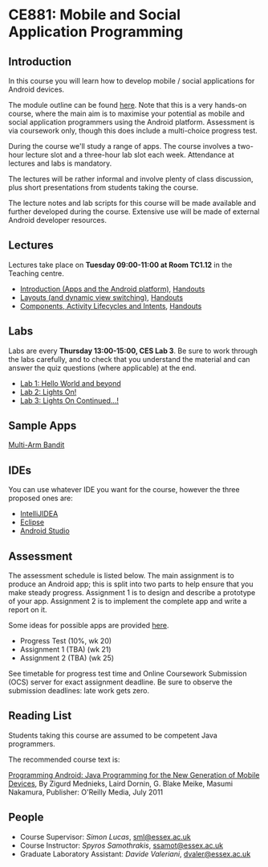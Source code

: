 # CE881: Mobile and Social Application Programming

## Introduction
In this course you will learn how to develop mobile / social applications for Android devices.

The module outline can be found [here](http://www.essex.ac.uk/modules/default.aspx?coursecode=CE881&level=7&period=SP).  Note that this is a very hands-on course, where the main aim is to maximise your potential as mobile and social application programmers using the Android platform.  Assessment is via coursework only, though this does include a multi-choice progress test.

During the course we'll study a range of apps.  The course involves a two-hour lecture slot and a three-hour lab slot each week.  Attendance at lectures and labs is mandatory.

The lectures will be rather informal and involve plenty of class discussion, plus short presentations from students taking the course.

The lecture notes and lab scripts for this course will be made available and further developed during the course.  Extensive use will be made of external Android developer resources.

## Lectures
Lectures take place on **Tuesday 09:00-11:00 at Room TC1.12** in the Teaching centre. 

* [Introduction (Apps and the Android platform)](./slides/01-Introduction-slides.pdf), [Handouts](./slides/01-Introduction-handouts.pdf)
* [Layouts (and dynamic view switching)](./slides/02-Layout-slides.pdf), [Handouts](./slides/02-Layout-handouts.pdf)
* [Components, Activity Lifecycles and Intents](./slides/03-Lifecycles-slides.pdf), [Handouts](./slides/03-Lifecycles-handouts.pdf)

## Labs
Labs are every **Thursday 13:00-15:00, CES Lab 3**. Be sure to work through the labs carefully, and to check that you understand the material and can answer the quiz questions (where applicable) at the end.

* [Lab 1: Hello World and beyond](./labs/lab1/01-labs.html)
* [Lab 2: Lights On!](./labs/lab2/02-labs.html)
* [Lab 3: Lights On Continued...!](./labs/lab3/03-labs.html)


## Sample Apps
[Multi-Arm Bandit](https://play.google.com/store/search?q=multi-arm+bandit)

## IDEs
You can use whatever IDE you want for the course, however the three proposed ones are:

*  [IntelliJIDEA](http://www.jetbrains.com/idea/)
*  [Eclipse](https://eclipse.org/)
*  [Android Studio](http://developer.android.com/sdk/index.html)

## Assessment

The assessment schedule is listed below.  The main assignment is to produce an Android app; this is split into two parts to help ensure that you make steady progress.  Assignment 1 is to design and describe a prototype of your app.  Assignment 2 is to implement the complete app and write a report on it.

Some ideas for possible apps are provided [here](./labs/suggestions/suggestions.html).

* Progress Test (10%, wk 20)
* Assignment 1 (TBA) (wk 21)
* Assignment 2 (TBA) (wk 25)

See timetable for progress test time and Online Coursework Submission (OCS) server for exact assignment deadline.  Be sure to observe the submission deadlines: late work gets zero.


## Reading List
Students taking this course are assumed to be competent Java programmers.

The recommended course text is:

[Programming Android: Java Programming for the New Generation of Mobile Devices](http://shop.oreilly.com/product/0636920010364.do), By Zigurd Mednieks, Laird Dornin, G. Blake Meike, Masumi Nakamura, Publisher: O'Reilly Media, July 2011

## People
* Course Supervisor: *Simon Lucas*, <sml@essex.ac.uk>
* Course Instructor: *Spyros Samothrakis*, <ssamot@essex.ac.uk>
* Graduate Laboratory Assistant: *Davide Valeriani*, <dvaler@essex.ac.uk>